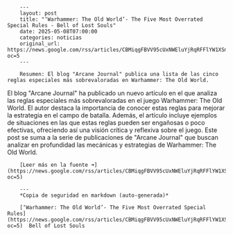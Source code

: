         ---
        layout: post
        title: "‘Warhammer: The Old World’- The Five Most Overrated Special Rules - Bell of Lost Souls"
        date: 2025-05-08T07:00:00
        categories: noticias
        original_url: https://news.google.com/rss/articles/CBMiqgFBVV95cUxNWEluYjRqRFFlYW1XSmRKT1BDQkRvbFZJUVFDamNDaTJIUlVFSTBmTjZDcUVEX0xmRlZUZkxrWV9QcVpkWUxHeHoteGdXV3lZanRUUTBmdVVGZHBDNVd1aVNZOXZDTHVoLTYzX21fRjdSY0ZjdWJYVXBGOUdQbDRoZkRHREZlczdyemJ2RW1VdXZ6WkRlY1BIRm9XaXJTSk4tcEg2OWhXNThRQQ?oc=5
        ---

        Resumen: El blog "Arcane Journal" publica una lista de las cinco reglas especiales más sobrevaloradas en Warhammer: The Old World.

El blog "Arcane Journal" ha publicado un nuevo artículo en el que analiza las reglas especiales más sobrevaloradas en el juego Warhammer: The Old World. El autor destaca la importancia de conocer estas reglas para mejorar la estrategia en el campo de batalla. Además, el artículo incluye ejemplos de situaciones en las que estas reglas pueden ser engañosas o poco efectivas, ofreciendo así una visión crítica y reflexiva sobre el juego. Este post se suma a la serie de publicaciones de "Arcane Journal" que buscan analizar en profundidad las mecánicas y estrategias de Warhammer: The Old World.

        [Leer más en la fuente ➜](https://news.google.com/rss/articles/CBMiqgFBVV95cUxNWEluYjRqRFFlYW1XSmRKT1BDQkRvbFZJUVFDamNDaTJIUlVFSTBmTjZDcUVEX0xmRlZUZkxrWV9QcVpkWUxHeHoteGdXV3lZanRUUTBmdVVGZHBDNVd1aVNZOXZDTHVoLTYzX21fRjdSY0ZjdWJYVXBGOUdQbDRoZkRHREZlczdyemJ2RW1VdXZ6WkRlY1BIRm9XaXJTSk4tcEg2OWhXNThRQQ?oc=5)

        ---
        *Copia de seguridad en markdown (auto-generada)*

        [‘Warhammer: The Old World’- The Five Most Overrated Special Rules](https://news.google.com/rss/articles/CBMiqgFBVV95cUxNWEluYjRqRFFlYW1XSmRKT1BDQkRvbFZJUVFDamNDaTJIUlVFSTBmTjZDcUVEX0xmRlZUZkxrWV9QcVpkWUxHeHoteGdXV3lZanRUUTBmdVVGZHBDNVd1aVNZOXZDTHVoLTYzX21fRjdSY0ZjdWJYVXBGOUdQbDRoZkRHREZlczdyemJ2RW1VdXZ6WkRlY1BIRm9XaXJTSk4tcEg2OWhXNThRQQ?oc=5)  Bell of Lost Souls
